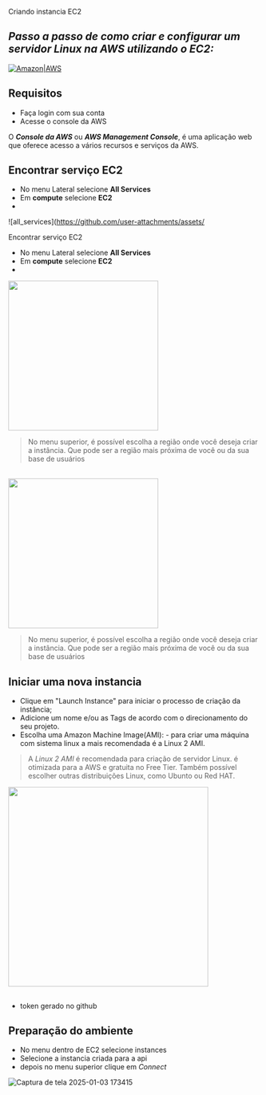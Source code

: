  Criando instancia EC2
## _Passo a passo de como criar e configurar um servidor Linux na AWS utilizando o EC2:_

[![Amazon|AWS](https://img.icons8.com/?size=100&id=33039&format=png&color=000000)](https://aws.amazon.com/)


## Requisitos

- Faça login com sua conta
- Acesse o console da AWS

O ___Console da AWS___  ou  ___AWS Management Console___, é uma aplicação web que oferece acesso a vários recursos e serviços da AWS.

## Encontrar serviço EC2
- No menu Lateral selecione __All Services__
- Em **compute** selecione **EC2**
- 
![all_services](https://github.com/user-attachments/assets/

 Encontrar serviço EC2
- No menu Lateral selecione __All Services__
- Em **compute** selecione **EC2**
- 
<div><img src="https://github.com/user-attachments/assets/b8c1904c-83c8-4d2a-be1a-b2ba163ecf6f" width="300"/></div>

> No menu superior, é possível escolha a região onde você deseja criar a instância. Que pode ser a região mais próxima de você ou da sua base de usuários


<br>
<div><img src="https://github.com/user-attachments/assets/4fb2a210-5a75-4f07-90ba-3957b2071637" width="300"/></div>

> No menu superior, é possível escolha a região onde você deseja criar a instância. Que pode ser a região mais próxima de você ou da sua base de usuários


## Iniciar uma nova instancia 
  - Clique em "Launch Instance" para iniciar o processo de criação da instância;
  - Adicione um nome e/ou as Tags de acordo com o direcionamento do seu projeto.
  - Escolha uma Amazon Machine Image(AMI):
        - para criar uma máquina com sistema linux a mais recomendada é a Linux 2 AMI.
> A _Linux 2 AMI_ é recomendada para criação de servidor Linux. é otimizada para a AWS e gratuita no Free Tier. 
> Também possível escolher outras distribuições Linux, como Ubunto ou Red HAT.

<div><img src="https://github.com/user-attachments/assets/e2e4ca27-9d12-4def-98e3-7bef05689f5c" width="400"/></div>

##

- token gerado no github

## Preparação do ambiente
- No menu dentro de EC2 selecione instances 
- Selecione a instancia criada para a api
- depois no menu superior clique em _Connect_

![Captura de tela 2025-01-03 173415](https://github.com/user-attachments/assets/5c1838d7-4756-442f-8217-e0ee5462055c)


